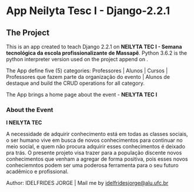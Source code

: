 # App Neilyta Tesc I - Django-2.2.1


## The Project


This is an app created to teach Django 2.2.1 on **NEILYTA TEC I - Semana tecnológica da escola profissionalizante de Massapê**.
Python 3.6.2 is the python interpreter version used on the project append on . 

The App define five (5) categories: Professores | Alunos | Cursos | Professores que fazem parte da organização do evento | Alunos de destaque and build the CRUD operations for all category.


The App brings a home page about the event - **NEILYTA TEC I**

### About the Event


**I NEILYTA TEC**

A necessidade de adquirir conhecimento está em todas as classes sociais, o ser humano vive em
busca de novos conhecimentos para continuar no meio social, e quem não procura adquirir esses
conhecimentos é deixado pra trás.
O presente projeto visa trazer para a população discente novos conhecimentos que venham a
agregar de forma positiva, pois esses novos conheciemntos podem ser uma poderosa ferramenta
para o seu futuro acadêmico e profissional.


Author: IDELFRIDES JORGE |
Mail me by idelfridesjorge@alu.ufc.br
